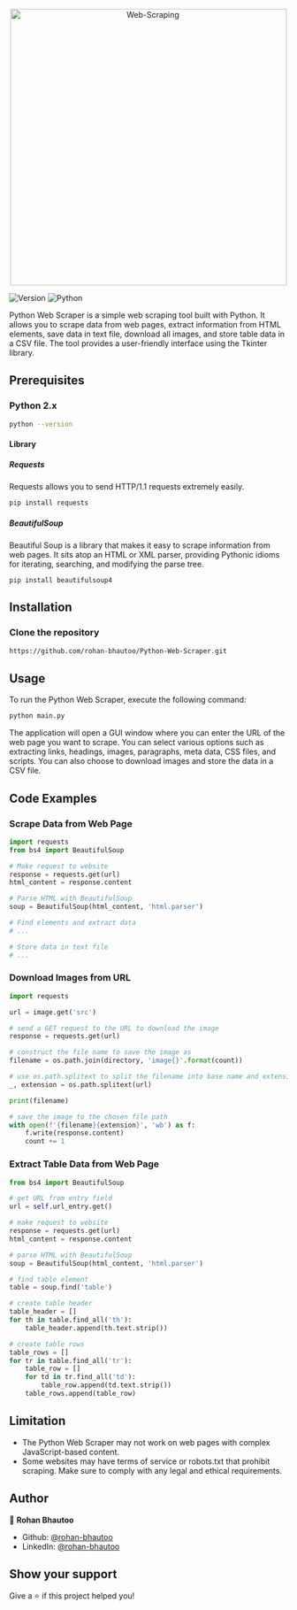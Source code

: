 <p align="center">
  <img width="500px" src="https://i.ibb.co/t2QNh4R/Web-Scraping.png" alt="Web-Scraping" border="0">
</p>
<p>
  <img alt="Version" src="https://img.shields.io/badge/version-2.7.8-brightgreen.svg" />
  <img alt="Python" src="https://img.shields.io/badge/Python-3776AB?logo=python&logoColor=white" />
</p>

Python Web Scraper is a simple web scraping tool built with Python. It allows you to scrape data from web pages, extract information from HTML elements, save data in text file, download all images, and store table data in a CSV file. The tool provides a user-friendly interface using the Tkinter library.

## Prerequisites

### Python 2.x
```bash
python --version
```

#### Library

##### Requests
Requests allows you to send HTTP/1.1 requests extremely easily.
```bash
pip install requests
```

##### BeautifulSoup
Beautiful Soup is a library that makes it easy to scrape information from web pages. It sits atop an HTML or XML parser, providing Pythonic idioms for iterating, searching, and modifying the parse tree.
```shell
pip install beautifulsoup4
```

## Installation

### Clone the repository
```bash
https://github.com/rohan-bhautoo/Python-Web-Scraper.git
```

## Usage
To run the Python Web Scraper, execute the following command:
```bash
python main.py
```

The application will open a GUI window where you can enter the URL of the web page you want to scrape. You can select various options such as extracting links, headings, images, paragraphs, meta data, CSS files, and scripts. You can also choose to download images and store the data in a CSV file.

## Code Examples

### Scrape Data from Web Page
```python
import requests
from bs4 import BeautifulSoup

# Make request to website
response = requests.get(url)
html_content = response.content

# Parse HTML with BeautifulSoup
soup = BeautifulSoup(html_content, 'html.parser')

# Find elements and extract data
# ...

# Store data in text file
# ...
```

### Download Images from URL
```python
import requests

url = image.get('src')

# send a GET request to the URL to download the image
response = requests.get(url)

# construct the file name to save the image as
filename = os.path.join(directory, 'image{}'.format(count))

# use os.path.splitext to split the filename into base name and extension
_, extension = os.path.splitext(url)

print(filename)

# save the image to the chosen file path
with open(f'{filename}{extension}', 'wb') as f:
    f.write(response.content)
    count += 1
```

### Extract Table Data from Web Page
```python
from bs4 import BeautifulSoup

# get URL from entry field
url = self.url_entry.get()

# make request to website
response = requests.get(url)
html_content = response.content

# parse HTML with BeautifulSoup
soup = BeautifulSoup(html_content, 'html.parser')

# find table element
table = soup.find('table')

# create table header
table_header = []
for th in table.find_all('th'):
    table_header.append(th.text.strip())

# create table rows
table_rows = []
for tr in table.find_all('tr'):
    table_row = []
    for td in tr.find_all('td'):
        table_row.append(td.text.strip())
    table_rows.append(table_row)
```

## Limitation
- The Python Web Scraper may not work on web pages with complex JavaScript-based content.
- Some websites may have terms of service or robots.txt that prohibit scraping. Make sure to comply with any legal and ethical requirements.

## Author

👤 **Rohan Bhautoo**

* Github: [@rohan-bhautoo](https://github.com/rohan-bhautoo)
* LinkedIn: [@rohan-bhautoo](https://linkedin.com/in/rohan-bhautoo)

## Show your support

Give a ⭐️ if this project helped you!
